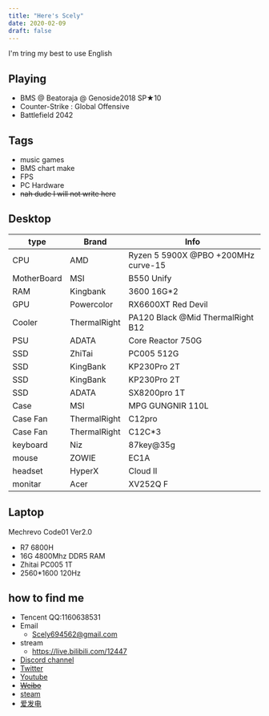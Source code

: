 ```yaml
---
title: "Here's Scely"
date: 2020-02-09
draft: false
---
```


  I'm tring my best to use English

<!--more-->

## Playing
- BMS @ Beatoraja @ Genoside2018 SP★10
- Counter-Strike : Global Offensive
- Battlefield 2042

## Tags
- music games
- BMS chart make
- FPS
- PC Hardware
- ~~nah dude I will not write here~~

## Desktop

type | Brand | Info
---|---|---
CPU | AMD | Ryzen 5 5900X @PBO +200MHz curve-15
MotherBoard | MSI | B550 Unify
RAM | Kingbank | 3600 16G*2
GPU  | Powercolor | RX6600XT Red Devil
Cooler | ThermalRight | PA120 Black @Mid ThermalRight B12 
PSU | ADATA | Core Reactor 750G
SSD | ZhiTai | PC005 512G
SSD | KingBank | KP230Pro 2T
SSD | KingBank | KP230Pro 2T
SSD | ADATA | SX8200pro 1T
Case | MSI | MPG GUNGNIR 110L
Case Fan | ThermalRight | C12pro
Case Fan | ThermalRight | C12C*3
keyboard | Niz | 87key@35g
mouse | ZOWIE | EC1A
headset | HyperX | Cloud II
monitar | Acer | XV252Q F



## Laptop

Mechrevo Code01 Ver2.0
- R7 6800H
- 16G 4800Mhz DDR5 RAM
- Zhitai PC005 1T
- 2560*1600 120Hz


## how to find me

- Tencent QQ:1160638531
- Email
  - Scely694562@gmail.com
- stream
  - https://live.bilibili.com/12447
- [Discord channel](discord.gg/9mp6h6W)
- [Twitter](https://twitter.com/Scelytheboomer)
- [Youtube](https://www.youtube.com/channel/UCEuWgIRKyeApO6dxfca5xOg)
- ~~[Weibo](https://weibo.com/2485089434/profile)~~
- [steam](https://steamcommunity.com/id/ScelyM/)
- [爱发电](https://afdian.net/@Scely)